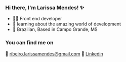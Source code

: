 ### Hi there, I'm Larissa Mendes! ✨
- 👩‍💻 Front end developer
- 🔭 learning about the amazing world of development
- 🏡 Brazilian, Based in Campo Grande, MS

### You can find me on
📧 ribeiro.larissamendes@gmail.com 
📱 [Linkedin](https://www.linkedin.com/in/larissamendesribeiro/)

